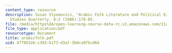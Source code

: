 ```yaml
---
content_type: resource
description: Susan Slyomovics, "Arabic Folk Literature and Political Expression,"Arab
  Studies Quarterly, 8:2 (1986):178-85.
file: /media/https%3A/open-learning-course-data-rc.s3.amazonaws.com/21a-453-anthropology-of-the-middle-east-spring-2004/677852ebc3936173d3af3b0ca97bcd6d_arabicfolk.pdf
file_type: application/pdf
resourcetype: Document
title: arabicfolk.pdf
uid: 677852eb-c393-6173-d3af-3b0ca97bcd6d
---
```

